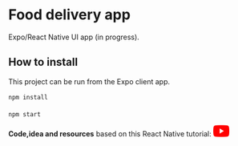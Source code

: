# Food delivery app 

Expo/React Native UI app (in progress).

## How to install

This project can be run from the Expo client app.

```sh
npm install

npm start
```

**Code,idea and resources** based on this React Native tutorial: [<img src="./assets/images/youtube.png" width="32" />](https://www.youtube.com/watch?v=diUDjNwZ8Lg&t=6227s)